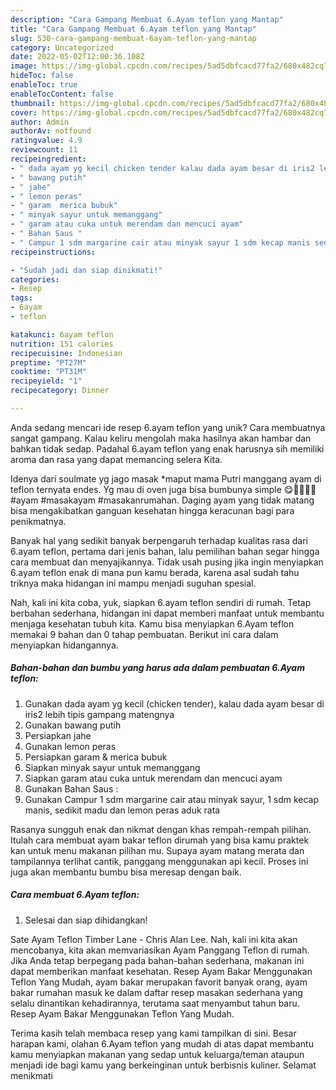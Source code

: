 ```yaml
---
description: "Cara Gampang Membuat 6.Ayam teflon yang Mantap"
title: "Cara Gampang Membuat 6.Ayam teflon yang Mantap"
slug: 530-cara-gampang-membuat-6ayam-teflon-yang-mantap
category: Uncategorized
date: 2022-05-02T12:00:36.108Z
image: https://img-global.cpcdn.com/recipes/5ad5dbfcacd77fa2/680x482cq70/6ayam-teflon-foto-resep-utama.jpg
hideToc: false
enableToc: true
enableTocContent: false
thumbnail: https://img-global.cpcdn.com/recipes/5ad5dbfcacd77fa2/680x482cq70/6ayam-teflon-foto-resep-utama.jpg
cover: https://img-global.cpcdn.com/recipes/5ad5dbfcacd77fa2/680x482cq70/6ayam-teflon-foto-resep-utama.jpg
author: Admin
authorAv: notfound
ratingvalue: 4.9
reviewcount: 11
recipeingredient:
- " dada ayam yg kecil chicken tender kalau dada ayam besar di iris2 lebih tipis gampang matengnya"
- " bawang putih"
- " jahe"
- " lemon peras"
- " garam  merica bubuk"
- " minyak sayur untuk memanggang"
- " garam atau cuka untuk merendam dan mencuci ayam"
- " Bahan Saus "
- " Campur 1 sdm margarine cair atau minyak sayur 1 sdm kecap manis sedikit madu dan lemon peras aduk rata"
recipeinstructions:

- "Sudah jadi dan siap dinikmati!"
categories:
- Resep
tags:
- 6ayam
- teflon

katakunci: 6ayam teflon 
nutrition: 151 calories
recipecuisine: Indonesian
preptime: "PT27M"
cooktime: "PT31M"
recipeyield: "1"
recipecategory: Dinner

---
```





Anda sedang mencari ide resep 6.ayam teflon yang unik? Cara membuatnya sangat gampang. Kalau keliru mengolah maka hasilnya akan hambar dan bahkan tidak sedap. Padahal 6.ayam teflon yang enak harusnya sih memiliki aroma dan rasa yang dapat memancing selera Kita.





Idenya dari soulmate yg jago masak *maput mama Putri manggang ayam di teflon ternyata endes. Yg mau di oven juga bisa bumbunya simple 😋🍗🍗🍅🥒 #ayam #masakayam #masakanrumahan. Daging ayam yang tidak matang bisa mengakibatkan ganguan kesehatan hingga keracunan bagi para penikmatnya.

Banyak hal yang sedikit banyak berpengaruh terhadap kualitas rasa dari 6.ayam teflon, pertama dari jenis bahan, lalu pemilihan bahan segar hingga cara membuat dan menyajikannya. Tidak usah pusing jika ingin menyiapkan 6.ayam teflon enak di mana pun kamu berada, karena asal sudah tahu triknya maka hidangan ini mampu menjadi suguhan spesial.






Nah, kali ini kita coba, yuk, siapkan 6.ayam teflon sendiri di rumah. Tetap berbahan sederhana, hidangan ini dapat memberi manfaat untuk membantu menjaga kesehatan tubuh kita. Kamu bisa menyiapkan 6.Ayam teflon memakai 9 bahan dan 0 tahap pembuatan. Berikut ini cara dalam menyiapkan hidangannya.

<!--inarticleads1-->

##### Bahan-bahan dan bumbu yang harus ada dalam pembuatan 6.Ayam teflon:

1. Gunakan  dada ayam yg kecil (chicken tender), kalau dada ayam besar di iris2 lebih tipis gampang matengnya
1. Gunakan  bawang putih
1. Persiapkan  jahe
1. Gunakan  lemon peras
1. Persiapkan  garam &amp; merica bubuk
1. Siapkan  minyak sayur untuk memanggang
1. Siapkan  garam atau cuka untuk merendam dan mencuci ayam
1. Gunakan  Bahan Saus :
1. Gunakan  Campur 1 sdm margarine cair atau minyak sayur, 1 sdm kecap manis, sedikit madu dan lemon peras aduk rata


Rasanya sungguh enak dan nikmat dengan khas rempah-rempah pilihan. Itulah cara membuat ayam bakar teflon dirumah yang bisa kamu praktek kan untuk menu makanan pilihan mu. Supaya ayam matang merata dan tampilannya terlihat cantik, panggang menggunakan api kecil. Proses ini juga akan membantu bumbu bisa meresap dengan baik. 

<!--inarticleads2-->

##### Cara membuat 6.Ayam teflon:


1. Selesai dan siap dihidangkan!

Sate Ayam Teflon Timber Lane - Chris Alan Lee. Nah, kali ini kita akan mencobanya, kita akan memvariasikan Ayam Panggang Teflon di rumah. Jika Anda tetap berpegang pada bahan-bahan sederhana, makanan ini dapat memberikan manfaat kesehatan. Resep Ayam Bakar Menggunakan Teflon Yang Mudah, ayam bakar merupakan favorit banyak orang, ayam bakar rumahan masuk ke dalam daftar resep masakan sederhana yang selalu dinantikan kehadirannya, terutama saat menyambut tahun baru. Resep Ayam Bakar Menggunakan Teflon Yang Mudah. 

Terima kasih telah membaca resep yang kami tampilkan di sini. Besar harapan kami, olahan 6.Ayam teflon yang mudah di atas dapat membantu kamu menyiapkan makanan yang sedap untuk keluarga/teman ataupun menjadi ide bagi kamu yang berkeinginan untuk berbisnis kuliner. Selamat menikmati
